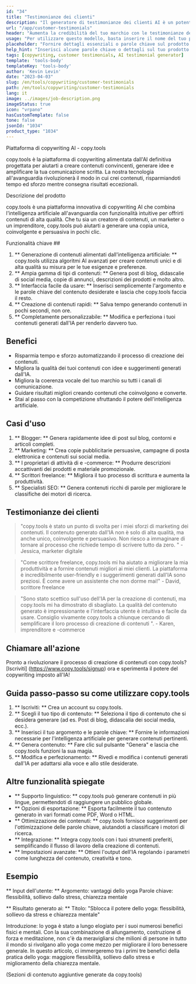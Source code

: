 ```yaml
---
id: "34"
title: "Testimonianze dei clienti"
description: "Il generatore di testimonianze dei clienti AI è un potente strumento guidato dall'intelligenza artificiale che aiuta a creare testimonianze realistiche e coinvolgenti per i tuoi prodotti o servizi.  Risparmia tempo e fatica generando testimonianze dal suono autentico che evidenziano i benefici e il valore delle tue offerte."
url: "/app/customer-testimonials"
header: "Aumenta la credibilità del tuo marchio con le testimonianze dei clienti generate dall'IA."
usage: "Per utilizzare questo modello, basta inserire il nome del tuo prodotto o servizio, le parole chiave o le caratteristiche principali, insieme a qualsiasi nome o posizione del cliente che desideri includere. Questo strumento genererà quindi una testimonianza convincente e coinvolgente basata sui tuoi input."
placeholder: "Fornire dettagli essenziali o parole chiave sul prodotto o servizio, ad esempio il nome del prodotto come 'tappetino yoga', le caratteristiche principali come 'antiscivolo', 'ecologico', o nomi di clienti e località (opzionale)."
help_hint: "Inserisci alcune parole chiave o dettagli sul tuo prodotto o servizio e creeremo una testimonianza avvincente in base al tuo input.  Facoltativamente, è anche possibile fornire nomi e posizioni dei clienti."
tags: [copywriting, customer testimonials, AI testimonial generator]
template: 'tools-body'
templateKey: 'tools-body'
author: 'Kevin Levin'
date: "2023-04-03"
slug: /en/tools/copywriting/customer-testimonials
path: /en/tools/copywriting/customer-testimonials
lang: it
image: ../images/job-description.png
imageStatus: true
icon: "vrpano"
hasCustomTemplate: false
tone: false
jsonId: "1034"
product_type: "1034"
---
```

Piattaforma di copywriting AI - copy.tools

copy.tools è la piattaforma di copywriting alimentata dall'AI definitiva progettata per aiutarti a creare contenuti convincenti, generare idee e amplificare la tua comunicazione scritta. La nostra tecnologia all'avanguardia rivoluzionerà il modo in cui crei contenuti, risparmiandoti tempo ed sforzo mentre consegna risultati eccezionali.

Descrizione del prodotto

copy.tools è una piattaforma innovativa di copywriting AI che combina l'intelligenza artificiale all'avanguardia con funzionalità intuitive per offrirti contenuti di alta qualità.  Che tu sia un creatore di contenuti, un marketer o un imprenditore, copy.tools può aiutarti a generare una copia unica, coinvolgente e persuasiva in pochi clic.

Funzionalità chiave ##

1. ** Generazione di contenuti alimentati dall'intelligenza artificiale: ** copy.tools utilizza algoritmi AI avanzati per creare contenuti unici e di alta qualità su misura per le tue esigenze e preferenze.
 2. ** Ampia gamma di tipi di contenuti: ** Genera post di blog, didascalie di social media, copie di annunci, descrizioni dei prodotti e molto altro.
 3. ** Interfaccia facile da usare: ** Inserisci semplicemente l'argomento e le parole chiave del contenuto desiderate e lascia che copy.tools faccia il resto.
 4. ** Creazione di contenuti rapidi: ** Salva tempo generando contenuti in pochi secondi, non ore.
 5. ** Completamente personalizzabile: ** Modifica e perfeziona i tuoi contenuti generati dall'IA per renderlo davvero tuo.

## Benefici

- Risparmia tempo e sforzo automatizzando il processo di creazione dei contenuti.
 - Migliora la qualità dei tuoi contenuti con idee e suggerimenti generati dall'IA.
 - Migliora la coerenza vocale del tuo marchio su tutti i canali di comunicazione.
 - Guidare risultati migliori creando contenuti che coinvolgono e converte.
 - Stai al passo con la competizione sfruttando il potere dell'intelligenza artificiale.

## Casi d'uso

1. ** Blogger: ** Genera rapidamente idee di post sul blog, contorni e articoli completi.
 2. ** Marketing: ** Crea copie pubblicitarie persuasive, campagne di posta elettronica e contenuti sui social media.
 3. ** I proprietari di attività di e -commerce: ** Produrre descrizioni accattivanti dei prodotti e materiale promozionale.
 4. ** Scrittori freelance: ** Migliora il tuo processo di scrittura e aumenta la produttività.
 5. ** Specialisti SEO: ** Genera contenuti ricchi di parole per migliorare le classifiche dei motori di ricerca.

## Testimonianze dei clienti

> "copy.tools è stato un punto di svolta per i miei sforzi di marketing dei contenuti. Il contenuto generato dall'IA non è solo di alta qualità, ma anche unico, coinvolgente e persuasivo. Non riesco a immaginare di tornare al processo che richiede tempo  di scrivere tutto da zero. "  - Jessica, marketer digitale

> "Come scrittore freelance, copy.tools mi ha aiutato a migliorare la mia produttività e a fornire contenuti migliori ai miei clienti. La piattaforma è incredibilmente user-friendly e i suggerimenti generati dall'IA sono preziosi. È come avere un assistente che non dorme mai!"  - David, scrittore freelance

> "Sono stato scettico sull'uso dell'IA per la creazione di contenuti, ma copy.tools mi ha dimostrato di sbagliato. La qualità del contenuto generato è impressionante e l'interfaccia utente è intuitiva e facile da usare. Consiglio vivamente copy.tools a chiunque  cercando di semplificare il loro processo di creazione di contenuti ".  - Karen, imprenditore e -commerce

## Chiamare all'azione

Pronto a rivoluzionare il processo di creazione di contenuti con copy.tools?  [Iscriviti] (https://www.copy.tools/signup) ora e sperimenta il potere del copywriting imposto all'IA!

## Guida passo-passo su come utilizzare copy.tools

1. ** Iscriviti: ** Crea un account su copy.tools.
 2. ** Scegli il tuo tipo di contenuto: ** Seleziona il tipo di contenuto che si desidera generare (ad es. Post di blog, didascalia dei social media, ecc.).
 3. ** Inserisci il tuo argomento e le parole chiave: ** Fornire le informazioni necessarie per l'intelligenza artificiale per generare contenuti pertinenti.
 4. ** Genera contenuto: ** Fare clic sul pulsante "Genera" e lascia che copy.tools funzioni la sua magia.
 5. ** Modifica e perfezionamento: ** Rivedi e modifica i contenuti generati dall'IA per adattarsi alla voce e allo stile desiderate.

## Altre funzionalità spiegate

- ** Supporto linguistico: ** copy.tools può generare contenuti in più lingue, permettendoti di raggiungere un pubblico globale.
 - ** Opzioni di esportazione: ** Esporta facilmente il tuo contenuto generato in vari formati come PDF, Word o HTML.
 - ** Ottimizzazione dei contenuti: ** copy.tools fornisce suggerimenti per l'ottimizzazione delle parole chiave, aiutandoti a classificare i motori di ricerca.
 - ** Integrazione: ** Integra copy.tools con i tuoi strumenti preferiti, semplificando il flusso di lavoro della creazione di contenuti.
 - ** Impostazioni avanzate: ** Ottieni l'output dell'IA regolando i parametri come lunghezza del contenuto, creatività e tono.

## Esempio

** Input dell'utente: **
 Argomento: vantaggi dello yoga
 Parole chiave: flessibilità, sollievo dallo stress, chiarezza mentale

** Risultato generato ai: **
 Titolo: "Sblocca il potere dello yoga: flessibilità, sollievo da stress e chiarezza mentale"

Introduzione: lo yoga è stato a lungo elogiato per i suoi numerosi benefici fisici e mentali.  Con la sua combinazione di allungamento, costruzione di forza e meditazione, non c'è da meravigliarsi che milioni di persone in tutto il mondo si rivolgano allo yoga come mezzo per migliorare il loro benessere generale.  In questo articolo, ci immergeremo tra i primi tre benefici della pratica dello yoga: maggiore flessibilità, sollievo dallo stress e miglioramento della chiarezza mentale.

(Sezioni di contenuto aggiuntive generate da copy.tools)
